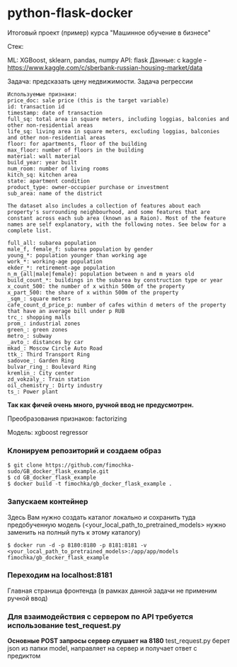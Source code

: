 # python-flask-docker
Итоговый проект (пример) курса "Машинное обучение в бизнесе"

Стек:

ML: XGBoost, sklearn, pandas, numpy
API: flask
Данные: с kaggle - https://www.kaggle.com/c/sberbank-russian-housing-market/data

Задача: предсказать цену недвижимости. Задача регрессии

```
Используемые признаки:
price_doc: sale price (this is the target variable)
id: transaction id
timestamp: date of transaction
full_sq: total area in square meters, including loggias, balconies and other non-residential areas
life_sq: living area in square meters, excluding loggias, balconies and other non-residential areas
floor: for apartments, floor of the building
max_floor: number of floors in the building
material: wall material
build_year: year built
num_room: number of living rooms
kitch_sq: kitchen area
state: apartment condition
product_type: owner-occupier purchase or investment
sub_area: name of the district

The dataset also includes a collection of features about each property's surrounding neighbourhood, and some features that are constant across each sub area (known as a Raion). Most of the feature names are self explanatory, with the following notes. See below for a complete list.

full_all: subarea population
male_f, female_f: subarea population by gender
young_*: population younger than working age
work_*: working-age population
ekder_*: retirement-age population
n_m_{all|male|female}: population between n and m years old
build_count_*: buildings in the subarea by construction type or year
x_count_500: the number of x within 500m of the property
x_part_500: the share of x within 500m of the property
_sqm_: square meters
cafe_count_d_price_p: number of cafes within d meters of the property that have an average bill under p RUB
trc_: shopping malls
prom_: industrial zones
green_: green zones
metro_: subway
_avto_: distances by car
mkad_: Moscow Circle Auto Road
ttk_: Third Transport Ring
sadovoe_: Garden Ring
bulvar_ring_: Boulevard Ring
kremlin_: City center
zd_vokzaly_: Train station
oil_chemistry_: Dirty industry
ts_: Power plant
```
**Так как фичей очень много, ручной ввод не предусмотрен.**

Преобразования признаков: factorizing

Модель: xgboost regressor

### Клонируем репозиторий и создаем образ
```
$ git clone https://github.com/fimochka-sudo/GB_docker_flask_example.git
$ cd GB_docker_flask_example
$ docker build -t fimochka/gb_docker_flask_example .
```

### Запускаем контейнер

Здесь Вам нужно создать каталог локально и сохранить туда предобученную модель (<your_local_path_to_pretrained_models> нужно заменить на полный путь к этому каталогу)
```
$ docker run -d -p 8180:8180 -p 8181:8181 -v <your_local_path_to_pretrained_models>:/app/app/models fimochka/gb_docker_flask_example
```

### Переходим на localhost:8181
Главная страница фронтенда (в рамках данной задачи не применим ручной ввод)  

### Для взаимодействия с сервером по API требуется использованиe test_request.py
**Основные POST запросы сервер слушает на 8180**
test_request.py берет json из папки model, направляет на сервер и получает ответ с предиктом
